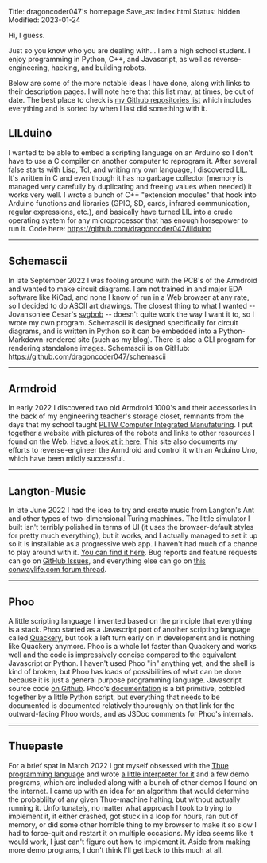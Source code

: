 Title: dragoncoder047's homepage
Save_as: index.html
Status: hidden
Modified: 2023-01-24

Hi, I guess.

Just so you know who you are dealing with... I am a high school student. I enjoy programming in Python, C++, and Javascript, as well as reverse-engineering, hacking, and building robots.

Below are some of the more notable ideas I have done, along with links to their description pages. I will note here that this list may, at times, be out of date. The best place to check is [my Github repositories list](https://github.com/dragoncoder047?tab=repositories) which includes everything and is sorted by when I last did something with it.

## LILduino

I wanted to be able to embed a scripting language on an Arduino so I don't have to use a C compiler on another computer to reprogram it. After several false starts with Lisp, Tcl, and writing my own language, I discovered [LIL](http://runtimeterror.com/tech/lil/). It's written in C and even though it has no garbage collector (memory is managed very carefully by duplicating and freeing values when needed) it works very well. I wrote a bunch of C++ "extension modules" that hook into Arduino functions and libraries (GPIO, SD, cards, infrared communication, regular expressions, etc.), and basically have turned LIL into a crude operating system for any microprocessor that has enough horsepower to run it. Code here: <https://github.com/dragoncoder047/lilduino>

---

## Schemascii

In late September 2022 I was fooling around with the PCB's of the Armdroid and wanted to make circuit diagrams. I am not trained in and major EDA software like KiCad, and none I know of run in a Web browser at any rate, so I decided to do ASCII art drawings. The closest thing to what I wanted -- Jovansonlee Cesar's [svgbob](https://github.com/ivanceras/svgbob) -- doesn't quite work the way I want it to, so I wrote my own program. Schemascii is designed specifically for circuit diagrams, and is written in Python so it can be embedded into a Python-Markdown-rendered site (such as my blog). There is also a CLI program for rendering standalone images. Schemascii is on GitHub: <https://github.com/dragoncoder047/schemascii>

---

## Armdroid

In early 2022 I discovered two old Armdroid 1000's and their accessories in the back of my engineering teacher's storage closet, remnants from the days that my school taught [PLTW Computer Integrated Manufaturing](https://www.pltw.org/computer-integrated-manufacturing-course-outline). I put together a website with pictures of the robots and links to other resources I found on the Web. [Have a look at it here.](/armdroid/) This site also documents my efforts to reverse-engineer the Armdroid and control it with an Arduino Uno, which have been mildly successful.

---

## Langton-Music

In late June 2022 I had the idea to try and create music from Langton's Ant and other types of two-dimensional Turing machines. The little simulator I built isn't terribly polished in terms of UI (it uses the browser-default styles for pretty much everything), but it works, and I actually managed to set it up so it is installable as a progressive web app. I haven't had much of a chance to play around with it. [You can find it here](/langton-music/index.html). Bug reports and feature requests can go on [GitHub Issues](https://github.com/dragoncoder047/langton-music/issues/), and everything else can go on [this conwaylife.com forum thread](https://conwaylife.com/forums/viewtopic.php?f=11&p=147432).

---

## Phoo

A little scripting language I invented based on the principle that everything is a stack. Phoo started as a Javascript port of another scripting language called [Quackery](https://github.com/GordonCharlton/Quackery), but took a left turn early on in development and is nothing like Quackery anymore. Phoo is a whole lot faster than Quackery and works well and the code is impressively concise compared to the equivalent Javascript or Python. I haven't used Phoo "in" anything yet, and the shell is kind of broken, but Phoo has loads of possibilities of what can be done because it is just a general purpose programming language. Javascript source code [on Github](https://github.com/phoo-lang/phoo). Phoo's [documentation](https://phoo-lang.github.io/docs/index.html) is a bit primitive, cobbled together by a little Python script, but everything that needs to be documented is documented relatively thouroughly on that link for the outward-facing Phoo words, and as JSDoc comments for Phoo's internals.

---

## Thuepaste

For a brief spat in March 2022 I got myself obsessed with the [Thue programming language](https://en.wikipedia.org/wiki/Thue_(programming_language)) and wrote [a little interpreter for it](/thuepaste/) and a few demo programs, which are included along with a bunch of other demos I found on the internet. I came up with an idea for an algorithm that would determine the probablilty of any given Thue-machine halting, but without actually running it. Unfortunately, no matter what approach I took to trying to implement it, it either crashed, got stuck in a loop for hours, ran out of memory, or did some other horrible thing to my browser to make it so slow I had to force-quit and restart it on multiple occasions. My idea seems like it would work, I just can't figure out how to implement it. Aside from making more demo programs, I don't think I'll get back to this much at all.
